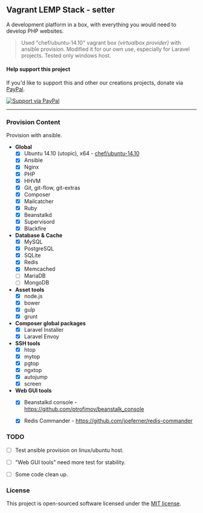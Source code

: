 ## Vagrant LEMP Stack - setter

A development platform in a box, with everything you would need to develop PHP websites.

> Used "chef/ubuntu-14.10" vagrant box *(virtualbox provider)* with ansible provision. Modified it for our own use, especially for Laravel projects. Tested only windows host.

#### Help support this project
If you'd like to support this and other our creations projects, donate via [PayPal][paypal-donate-url].

[![Support via PayPal][paypal-donate-img]][paypal-donate-url]


----------


### Provision Content
Provision with ansible.

- **Global**
	- [x] Ubuntu 14.10 (utopic), x64 - [chef/ubuntu-14.10](https://atlas.hashicorp.com/chef/boxes/ubuntu-14.10)
	- [x] Ansible
	- [x] Nginx
	- [x] PHP
	- [x] HHVM
	- [x] Git, git-flow, git-extras
	- [x] Composer
	- [x] Mailcatcher
	- [x] Ruby
	- [x] Beanstalkd
	- [x] Supervisord
	- [x] Blackfire
- **Database & Cache**
	- [x] MySQL
	- [x] PostgreSQL
	- [x] SQLite
	- [x] Redis
	- [x] Memcached
	- [ ] MariaDB
	- [ ] MongoDB
- **Asset tools**
	- [x] node.js
	- [x] bower
	- [x] gulp
	- [x] grunt
- **Composer global packages**
	- [x] Laravel Installer
	- [x] Laravel Envoy
- **SSH tools**
	- [x] htop
	- [x] mytop
	- [x] pgtop
	- [x] ngxtop
	- [x] autojump
	- [x] screen
- **Web GUI tools**
	- [x] Beanstalkd console - https://github.com/ptrofimov/beanstalk_console
	- [x] Redis Commander - https://github.com/joeferner/redis-commander


### TODO
- [ ] Test ansible provision on linux/ubuntu host.
- [ ] "Web GUI tools" need more test for stability.
- [ ] Some code clean up.


### License
This project is open-sourced software licensed under the [MIT license][mit-url].



[paypal-donate-img]: https://img.shields.io/badge/PayPal-donate-brightgreen.svg?style=flat-square
[paypal-donate-url]: http://bit.ly/donateAngelside

[mit-url]: http://opensource.org/licenses/MIT

